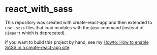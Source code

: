# react_with_sass

This repository was created with create-react-app and then extended to use `.scss` files that load modules with the `@use` command (instead of `@import` which is deprecated).

If you want to build this project by hand, see my [Howto: How to enable SASS in a create-react-app site](https://onespace.netlify.app/howtos?id=171).